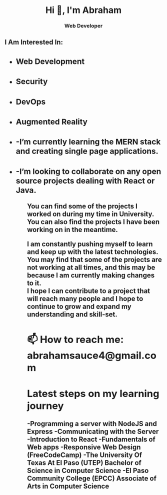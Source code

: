 <h1 align='center'> Hi 👋, I'm Abraham</h1>
<h3 align='center'>Web Developer</h3>

<h2>I Am Interested In: 
<ul>
  <li><h3>Web Development</h3></li>
  <li><h3>Security</h3></li>
  <li><h3>DevOps</h3></li>
  <li><h3>Augmented Reality</h3></li>
  <li><h3> -I’m currently learning the MERN stack and creating single page applications.</h3></li>
  <li><h3>-I’m looking to collaborate on any open source projects dealing with React or Java.</h3></li>
<ul>

  <p>You can find some of the projects I worked on during my time in University.  
  You can also find the projects I have been working on in the meantime.

  I am constantly pushing myself to learn and keep up with the latest technologies.  
  You may find that some of the projects are not working at all times, 
  and this may be because I am currently making changes to it.  
  I hope I can contribute to a project that will reach many people and I hope 
  to continue to grow and expand my understanding and skill-set. </p>

<h2> 📫 How to reach me: abrahamsauce4@gmail.com</h2>
  
## Latest steps on my learning journey
  -Programming a server with NodeJS and Express
  -Communicating with the Server
  -Introduction to React
  -Fundamentals of Web apps
  -Responsive Web Design (FreeCodeCamp)
  -The University Of Texas At El Paso (UTEP) Bachelor of Science in Computer Science
  -El Paso Community College (EPCC) Associate of Arts in Computer Science

<!---
ashermanli/ashermanli is a ✨ special ✨ repository because its `README.md` (this file) appears on your GitHub profile.
You can click the Preview link to take a look at your changes.
--->
